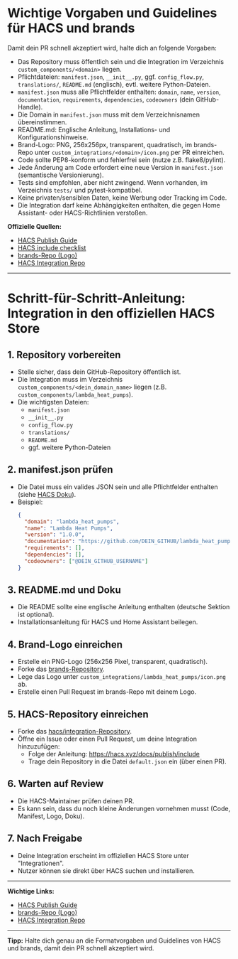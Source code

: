 # Wichtige Vorgaben und Guidelines für HACS und brands

Damit dein PR schnell akzeptiert wird, halte dich an folgende Vorgaben:

- Das Repository muss öffentlich sein und die Integration im Verzeichnis `custom_components/<domain>` liegen.
- Pflichtdateien: `manifest.json`, `__init__.py`, ggf. `config_flow.py`, `translations/`, `README.md` (englisch), evtl. weitere Python-Dateien.
- `manifest.json` muss alle Pflichtfelder enthalten: `domain`, `name`, `version`, `documentation`, `requirements`, `dependencies`, `codeowners` (dein GitHub-Handle).
- Die Domain in `manifest.json` muss mit dem Verzeichnisnamen übereinstimmen.
- README.md: Englische Anleitung, Installations- und Konfigurationshinweise.
- Brand-Logo: PNG, 256x256px, transparent, quadratisch, im brands-Repo unter `custom_integrations/<domain>/icon.png` per PR einreichen.
- Code sollte PEP8-konform und fehlerfrei sein (nutze z.B. flake8/pylint).
- Jede Änderung am Code erfordert eine neue Version in `manifest.json` (semantische Versionierung).
- Tests sind empfohlen, aber nicht zwingend. Wenn vorhanden, im Verzeichnis `tests/` und pytest-kompatibel.
- Keine privaten/sensiblen Daten, keine Werbung oder Tracking im Code.
- Die Integration darf keine Abhängigkeiten enthalten, die gegen Home Assistant- oder HACS-Richtlinien verstoßen.

**Offizielle Quellen:**
- [HACS Publish Guide](https://hacs.xyz/docs/publish/start)
- [HACS include checklist](https://hacs.xyz/docs/publish/include)
- [brands-Repo (Logo)](https://github.com/home-assistant/brands)
- [HACS Integration Repo](https://github.com/hacs/integration)

--- 

# Schritt-für-Schritt-Anleitung: Integration in den offiziellen HACS Store

## 1. Repository vorbereiten
- Stelle sicher, dass dein GitHub-Repository öffentlich ist.
- Die Integration muss im Verzeichnis `custom_components/<dein_domain_name>` liegen (z.B. `custom_components/lambda_heat_pumps`).
- Die wichtigsten Dateien:
  - `manifest.json`
  - `__init__.py`
  - `config_flow.py`
  - `translations/`
  - `README.md`
  - ggf. weitere Python-Dateien

## 2. manifest.json prüfen
- Die Datei muss ein valides JSON sein und alle Pflichtfelder enthalten (siehe [HACS Doku](https://hacs.xyz/docs/publish/include#manifestjson)).
- Beispiel:
  ```json
  {
    "domain": "lambda_heat_pumps",
    "name": "Lambda Heat Pumps",
    "version": "1.0.0",
    "documentation": "https://github.com/DEIN_GITHUB/lambda_heat_pumps",
    "requirements": [],
    "dependencies": [],
    "codeowners": ["@DEIN_GITHUB_USERNAME"]
  }
  ```

## 3. README.md und Doku
- Die README sollte eine englische Anleitung enthalten (deutsche Sektion ist optional).
- Installationsanleitung für HACS und Home Assistant beilegen.

## 4. Brand-Logo einreichen
- Erstelle ein PNG-Logo (256x256 Pixel, transparent, quadratisch).
- Forke das [brands-Repository](https://github.com/home-assistant/brands).
- Lege das Logo unter `custom_integrations/lambda_heat_pumps/icon.png` ab.
- Erstelle einen Pull Request im brands-Repo mit deinem Logo.

## 5. HACS-Repository einreichen
- Forke das [hacs/integration-Repository](https://github.com/hacs/integration).
- Öffne ein Issue oder einen Pull Request, um deine Integration hinzuzufügen:
  - Folge der Anleitung: https://hacs.xyz/docs/publish/include
  - Trage dein Repository in die Datei `default.json` ein (über einen PR).

## 6. Warten auf Review
- Die HACS-Maintainer prüfen deinen PR.
- Es kann sein, dass du noch kleine Änderungen vornehmen musst (Code, Manifest, Logo, Doku).

## 7. Nach Freigabe
- Deine Integration erscheint im offiziellen HACS Store unter "Integrationen".
- Nutzer können sie direkt über HACS suchen und installieren.

---

**Wichtige Links:**
- [HACS Publish Guide](https://hacs.xyz/docs/publish/start)
- [brands-Repo (Logo)](https://github.com/home-assistant/brands)
- [HACS Integration Repo](https://github.com/hacs/integration)

---

**Tipp:**
Halte dich genau an die Formatvorgaben und Guidelines von HACS und brands, damit dein PR schnell akzeptiert wird.


